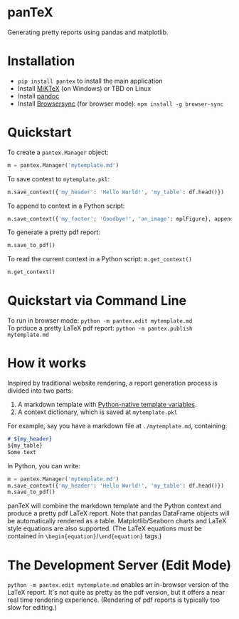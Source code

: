 # panTeX
Generating pretty reports using pandas and matplotlib.  

# Installation
* `pip install pantex` to install the main application  
* Install [MiKTeX](https://miktex.org/howto/install-miktex) (on Windows) or TBD on Linux  
* Install [pandoc](https://pandoc.org/installing.html)  
* Install [Browsersync](https://browsersync.io/) (for browser mode): `npm install -g browser-sync`  

# Quickstart
To create a `pantex.Manager` object:  
```python
m = pantex.Manager('mytemplate.md')
```  

To save context to `mytemplate.pkl`: 
```python
m.save_context({'my_header': 'Hello World!', 'my_table': df.head()})
```

To append to context in a Python script:  
```python
m.save_context({'my_footer': 'Goodbye!', 'an_image': mplFigure}, append=True)
```

To generate a pretty pdf report:  
```python
m.save_to_pdf()
```

To read the current context in a Python script: `m.get_context()`  
```python
m.get_context()
```

# Quickstart via Command Line
To run in browser mode: `python -m pantex.edit mytemplate.md`  
To prduce a pretty LaTeX pdf report: `python -m pantex.publish mytemplate.md`  

# How it works
Inspired by traditional website rendering, a report generation process is divided into two parts:  
1. A markdown template with [Python-native template variables](https://docs.python.org/3/library/string.html#template-strings).  
1. A context dictionary, which is saved at `mytemplate.pkl`  

For example, say you have a markdown file at `./mytemplate.md`, containing:
```markdown
# ${my_header}
${my_table}
Some text
```

In Python, you can write:  
```python
m = pantex.Manager('mytemplate.md')
m.save_context({'my_header': 'Hello World!', 'my_table': df.head()})
m.save_to_pdf()
```

panTeX will combine the markdown template and the Python context and produce a pretty pdf LaTeX report. 
Note that pandas DataFrame objects will be automatically rendered as a table.  Matplotlib/Seaborn 
charts and LaTeX style equations are also supported.  (The LaTeX equations must be contained in `\begin{equation}`/`\end{equation}` tags.)

# The Development Server (Edit Mode)
`python -m pantex.edit mytemplate.md` enables an in-browser version of the LaTeX report.  It's not quite as pretty as the pdf version, but it offers a near real time rendering experience.  (Rendering of pdf reports is typically too slow for editing.)
